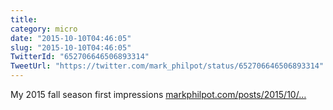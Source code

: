 ```yaml
---
title: 
category: micro
date: "2015-10-10T04:46:05"
slug: "2015-10-10T04:46:05"
TwitterId: "652706646506893314"
TweetUrl: "https://twitter.com/mark_philpot/status/652706646506893314"
---
```


My 2015 fall season first impressions
[markphilpot.com/posts/2015/10/…](http://markphilpot.com/posts/2015/10/09/anime_2015_fall_first/)
